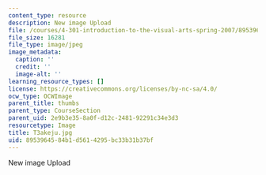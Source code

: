 ```yaml
---
content_type: resource
description: New image Upload
file: /courses/4-301-introduction-to-the-visual-arts-spring-2007/8953964584b1d5614295bc33b31b37bf_T3akeju.jpg
file_size: 16281
file_type: image/jpeg
image_metadata:
  caption: ''
  credit: ''
  image-alt: ''
learning_resource_types: []
license: https://creativecommons.org/licenses/by-nc-sa/4.0/
ocw_type: OCWImage
parent_title: thumbs
parent_type: CourseSection
parent_uid: 2e9b3e35-8a0f-d12c-2481-92291c34e3d3
resourcetype: Image
title: T3akeju.jpg
uid: 89539645-84b1-d561-4295-bc33b31b37bf
---
```

New image Upload